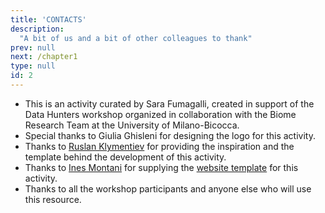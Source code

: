 ```yaml
---
title: 'CONTACTS'
description:
  "A bit of us and a bit of other colleagues to thank"
prev: null
next: /chapter1
type: null
id: 2
---
```


<exercise id="0" title="Acknowledgments">

* This is an activity curated by Sara Fumagalli, created in support of the Data Hunters workshop organized in collaboration with the Biome Research Team at the University of Milano-Bicocca.
* Special thanks to Giulia Ghisleni for designing the logo for this activity.
* Thanks to [Ruslan Klymentiev](https://github.com/rklymentiev/py-for-neuro) for providing the inspiration and the template behind the development of this activity.
* Thanks to [Ines Montani](https://twitter.com/_inesmontani) for supplying the [website template](https://github.com/ines/course-starter-python) for this activity.
* Thanks to all the workshop participants and anyone else who will use this resource.

</exercise>
